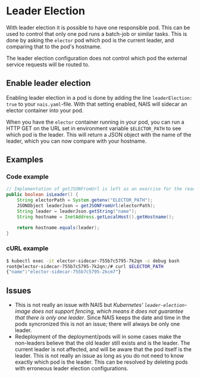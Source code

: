 # Leader Election

With leader election it is possible to have one responsible pod. This can be used to control that only one pod runs a
batch-job or similar tasks. This is done by asking the `elector` pod which pod is the current leader, and comparing
that to the pod's hostname.

The leader election configuration does not control which pod the external service requests will be routed to.

## Enable leader election

Enabling leader election in a pod is done by adding the line `leaderElection: true` to your `nais.yaml`-file.
With that setting enabled, NAIS will sidecar an elector container into your pod.

When you have the `elector` container running in your pod, you can run a HTTP GET on the URL set in environment
variable `$ELECTOR_PATH` to see which pod is the leader. This will return a JSON object with the name of the leader,
which you can now compare with your hostname.

## Examples

### Code example

```java
// Implementation of getJSONFromUrl is left as an exercise for the reader
public boolean isLeader() {
    String electorPath = System.getenv("ELECTOR_PATH");
    JSONObject leaderJson = getJSONFromUrl(electorPath);
    String leader = leaderJson.getString("name");
    String hostname = InetAddress.getLocalHost().getHostname();

    return hostname.equals(leader);
}
```

### cURL example

```bash
$ kubectl exec -it elector-sidecar-755b7c5795-7k2qn -c debug bash
root@elector-sidecar-755b7c5795-7k2qn:/# curl $ELECTOR_PATH
{"name":"elector-sidecar-755b7c5795-2kcm7"}
```

## Issues

* This is not really an issue with NAIS but _Kubernetes' `leader-election`-image does not support fencing, which means
  it does not guarantee that there is only one leader_. Since NAIS keeps the date and time in the pods syncronized this
  is not an issue; there will always be only one leader.
* Redeployment of the deployment/pods will in some cases make the non-leaders believe that the old leader still exists
  and is the leader. The current leader is not affected, and will be aware that the pod itself is the leader. This is
  not really an issue as long as you do not need to know exactly which pod is the leader. This can be resolved by
  deleting pods with erroneous leader election configurations.
